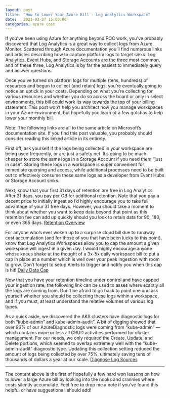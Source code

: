 ```yaml
---
layout: post
title:  "How to Lower Your Azure Bill - Log Analytics Workspace"
date:   2021-03-27 15:00:00
categories: azure cost
---
```


If you’ve been using Azure for anything beyond POC work, you’ve probably  discovered that Log Analytics is a great way to collect logs from Azure Monitor. Scattered through Azure documentation you’ll find numerous links and articles describing how to capture platform logs to target sinks. Log Analytics, Event Hubs, and Storage Accounts are the three most common, and of these three, Log Analytics is by far the easiest to immediately query and answer questions. 

Once you’ve turned on platform logs for multiple (tens, hundreds) of resources and begun to collect (and retain) logs, you’re eventually going to notice an uptick in your costs. Depending on what you’re collecting for various resources and whether you do so across the board or only in select environments, this bill could work its way towards the top of your billing statement. This post won’t help you architect how you manage workspaces in your Azure environment, but hopefully you learn of a few gotchas to help lower your monthly bill. 

Note: The following links are all to the same article on Microsoft’s documentation site. If you find this post valuable, you probably should consider reading this linked article in its entirety. 

First off, ask yourself if the logs being collected in your workspace are being used frequently, or are just a safety net. It’s going to be much cheaper to store the same logs in a Storage Account if you need them “just in case”. Storing these logs in a workspace is super convenient for immediate querying and access, while additional processes need to be built out to effectively consume these same logs as a developer from Event Hubs or Storage Account sinks. 

Next, know that your first 31 days of retention are free in Log Analytics. After 31 days, you pay per GB for additional retention. Note that you pay a decent price to initially ingest so I’d highly encourage you to take full advantage of your 31 free days. However, you should take a moment to think about whether you want to keep data beyond that point as this retention fee can add up quickly should you look to retain data for 90, 180, or even 365 days.  [Retention Overview](https://docs.microsoft.com/en-us/azure/azure-monitor/logs/manage-cost-storage#change-the-data-retention-period)

For anyone who’s ever woken up to a surprise cloud bill due to runaway cost accumulation (and for those of you that have been lucky to this point), know that Log Analytics Workspaces allow you to cap the amount a given workspace will ingest in a given day. I would highly encourage anyone whose knees shake at the thought of a 3x-5x daily workspace bill to put a cap in place at a number which is well over your peak ingestion with room to grow. Don’t forget to setup Alerts to trigger and notify you when this cap is hit!
[Daily Data Cap](https://docs.microsoft.com/en-us/azure/azure-monitor/logs/manage-cost-storage#manage-your-maximum-daily-data-volume)

Now that you have your retention timeline under control and have capped your ingestion rate, the following link can be used to asses where exactly all the logs are coming from. Don’t be afraid to go back to point one and ask yourself whether you should be collecting these logs within a workspace, and if you must, at least understand the relative volumes of various log types. 

As a quick aside, we discovered the AKS clusters have diagnostic logs for both “kube-admin” and kube-admin-audit”.  A bit of digging showed that over 96% of our AzureDiagnostic logs were coming from “kube-admin” — which contains more or less all CRUD activities performed for cluster management. For our needs, we only required the Create, Update, and Delete portions, which seemed to overlap extremely well with the “kube-admin-audit” diagnostic type. Updating this collection setting reduced the amount of logs being collected by over 75%, ultimately saving tens of thousands of dollars a year at our scale. 
[Diagnose Log Sources](https://docs.microsoft.com/en-us/azure/azure-monitor/logs/manage-cost-storage#understanding-ingested-data-volume)

---

The content above is the first of hopefully a few hard won lessons on how to lower a large Azure bill by looking into the nooks and crannies where costs silently accumulate. Feel free to drop me a note if you’ve found this helpful or have suggestions I should add!
